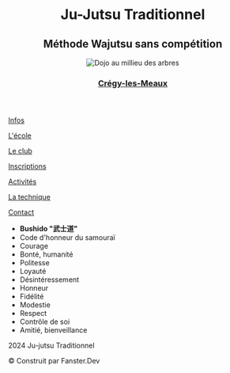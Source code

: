 <!DOCTYPE html>
<html lang="fr">

<head>
  <meta charset="UTF-8">
  <meta name="viewport" content="width=device-width, initial-scale=1.0">
  <title>Infos</title>
  <link rel="stylesheet" href="./fichier CSS/reset.css">
  <link rel="stylesheet" href="./fichier CSS/stylesamouraî.css">
  <link rel="stylesheet" href="./fichier CSS/style.css">
  <link rel="stylesheet" href="./fichier CSS/stylepageaccueil.css">
  <link rel="stylesheet" href="./fichier CSS/typo.css">
</head>

<body>
  <header>
    <h1 class="titre1">Ju-Jutsu Traditionnel</h1>
    <h2 class="titre2">Méthode Wajutsu sans compétition</h2>
    <img class="imgtitre" src="./img samourai/baniere.webp" alt="Dojo au millieu des arbres">
    <h3 class="sous"> <a
        href="https://www.google.com/maps/place//data=!4m2!3m1!1s0x47e8a04c9567e68d:0xe1ee84e3a4b818a2?sa=X&ved=1t:8290&ictx=111"
        target="_blank">Crégy-les-Meaux</a></h3>
  </header>
  <div>
    <nav class="vaflex">
      <p class="menu"><a href="info.html">Infos</a></p>
      <p class="menu"><a href="ecole.html">L'école</a></p>
      <p class="menu"><a href="club.html">Le club</a></p>
      <p class="menu"><a href="inscription.html">Inscriptions</a></p>
      <p class="menu"><a href="activites.html">Activités</a></p>
      <p class="menu"><a href="technique.html">La technique</a></p>
      <p class="menu"><a href="contac.html">Contact</a></p>
    </nav>
  </div>
  <div class="bushido">
    <ul>
      <li class="titrebushi">
        <strong>Bushido "武士道"</strong>
      </li>
      <li>Code d'honneur du samouraï</li>
      <li>Courage</li>
      <li>Bonté, humanité</li>
      <li>Politesse</li>
      <li>Loyauté</li>
      <li>Désintéressement</li>
      <li>Honneur</li>
      <li>Fidélité</li>
      <li>Modestie</li>
      <li>Respect</li>
      <li>Contrôle de soi</li>
      <li>Amitié, bienveillance</li>
    </ul>
  </div>
</body>

<footer>
  <p class="deuxmille">2024 Ju-jutsu Traditionnel</p>
  <p class="real">© Construit par Fanster.Dev</p>
</footer>

</html>